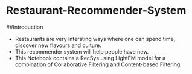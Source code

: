 # Restaurant-Recommender-System
##Introduction
* Restaurants are very intersting ways where one can spend time, discover new flavours and culture.
* This recommender system will help people have new.
* This Notebook contains a RecSys using LightFM model for a combination of Collaborative Filtering and Content-based Filtering

